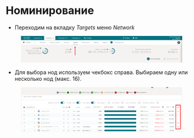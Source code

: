 # Номинирование

* Переходим на вкладку _Targets_ меню _Network_

<figure><img src="../.gitbook/assets/image (6).png" alt=""><figcaption></figcaption></figure>

* Для выбора нод используем чекбокс справа. Выбираем одну или несколько нод (макс. 16).

<figure><img src="../.gitbook/assets/image (3).png" alt=""><figcaption></figcaption></figure>


